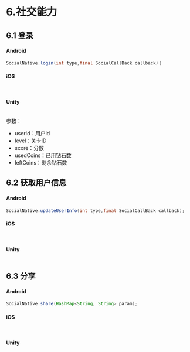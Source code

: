 # 6.社交能力

## 6.1 登录

#### Android

```java
SocialNative.login(int type,final SocialCallBack callback)；
```

#### iOS

```objectivec
 
```

#### Unity

```csharp

```

参数：

* userId：用户id
* level：关卡ID
* score：分数
* usedCoins：已用钻石数
* leftCoins：剩余钻石数



## 6.2 获取用户信息

#### Android

```java
SocialNative.updateUserInfo(int type,final SocialCallBack callback);
```

#### iOS

```objectivec
 
```

#### Unity

```csharp

```



## 6.3 分享

#### Android

```java
SocialNative.share(HashMap<String, String> param);
```

#### iOS

```objectivec
 
```

#### Unity

```csharp

```

